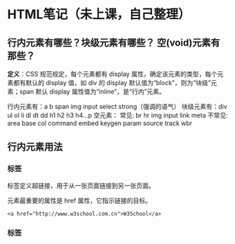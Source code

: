 # HTML笔记（未上课，自己整理）
## 行内元素有哪些？块级元素有哪些？ 空(void)元素有那些？
**定义**：CSS 规范规定，每个元素都有 display 属性，确定该元素的类型，每个元素都有默认的 display 值，如 div 的 display 默认值为“block”，则为“块级”元素；span 默认 display 属性值为“inline”，是“行内”元素。

行内元素有：a b span img input select strong（强调的语气）
块级元素有：div ul ol li dl dt dd h1 h2 h3 h4…p
空元素：
常见: br hr img input link meta
不常见: area base col command embed keygen param source track wbr

## 行内元素用法
### <a>标签
<a> 标签定义超链接，用于从一张页面链接到另一张页面。

<a> 元素最重要的属性是 href 属性，它指示链接的目标。
```
<a href="http://www.w3school.com.cn">W3School</a>
```
### <b>标签
